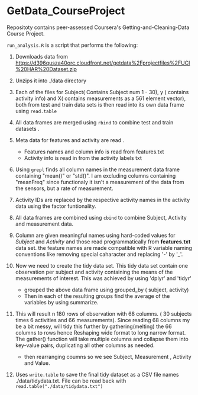 GetData_CourseProject
=====================

Repositoty contains peer-assessed Coursera's Getting-and-Cleaning-Data Course Project.


`run_analysis.R` is a script that performs the following:

1. Downloads data from https://d396qusza40orc.cloudfront.net/getdata%2Fprojectfiles%2FUCI%20HAR%20Dataset.zip 
2. Unzips it into ./data directory
3. Each of the files for Subject( Contains Subject num 1 - 30), y ( contains activity info)  and X( contains measurements as a 561 element vector), 
   both from test and train data sets is then read into its own data frame using `read.table`
4. All data frames are merged using `rbind` to combine test and train datasets .
5. Meta data for features and activity are read .
    * Features names and column info is read from features.txt
    * Activity info is read in from the activity labels txt
6. Using `grepl` finds all column names in the measurement data frame containing "mean()" or "std()". I am excluding columns containing "meanFreq" since functionaly it isn't a measurement of the data from the sensors, but a rate of measurement.
7. Activity IDs are replaced by the respective activity names in the activity data using the factor funtionality.
8. All data frames are combined using `cbind` to combine Subject, Activity and measurement data.
9. Column are given meaningful names using hard-coded values for *Subject* and *Activity* and those read programmatically from **features.txt** data set. the feature names are 
   made compatible with R variable naming conventions like removing special caharacter and replacing '-' by '_'. 
10. Now we need to create the tidy data set. This tidy data set contain one observation per subject and activity containing the means of the measurements of interest.
    This was achieved by using 'dplyr' and 'tidyr' 
    * grouped the above data frame using grouped_by ( subject, activity)
    * Then in each of the resulting groups find the average of the variables by using summarize.
    
11. This will result n 180 rows of observation with 68 columns. ( 30 subjects times 6 activities and 66 measurements).
    Since reading 68 columns my be a bit messy, will tidy this further by gathering(melting) the 66 columns to rows hence Reshaping wide format to long narrow format.
    The gather() function will take multiple columns and collapse them into key-value pairs, duplicating all other columns as needed.
    * then rearranging coumns so we see Subject, Measurement , Activity and Value.
12. Uses `write.table` to save the final tidy dataset as a CSV file names ./data/tidydata.txt. File can be read back with `read.table("./data/tidydata.txt")`
